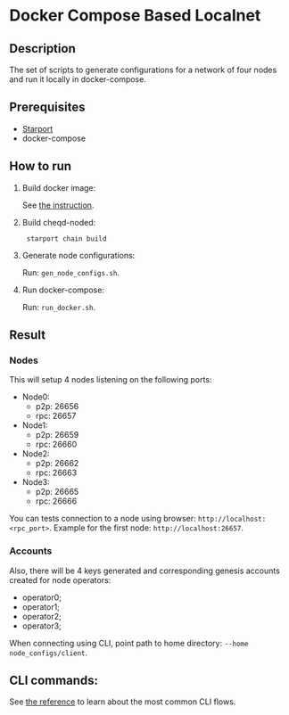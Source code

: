 # Docker Compose Based Localnet

## Description

The set of scripts to generate configurations for a network of four nodes and run it locally in docker-compose.

## Prerequisites

* [Starport](https://docs.starport.network/guide/install.html) 
* docker-compose

## How to run

1. Build docker image:

   See [the instruction](cheqd_node.md).

2. Build cheqd-noded:

   ```text
    starport chain build
   ```

3. Generate node configurations:

   Run: `gen_node_configs.sh`.

4. Run docker-compose:

   Run: `run_docker.sh`.

## Result

### Nodes

This will setup 4 nodes listening on the following ports:

* Node0:
  * p2p: 26656
  * rpc: 26657
* Node1:
  * p2p: 26659
  * rpc: 26660
* Node2:
  * p2p: 26662
  * rpc: 26663
* Node3:
  * p2p: 26665
  * rpc: 26666

You can tests connection to a node using browser: `http://localhost:<rpc_port>`. Example for the first node: `http://localhost:26657`.

### Accounts

Also, there will be 4 keys generated and corresponding genesis accounts created for node operators:

* operator0;
* operator1;
* operator2;
* operator3;

When connecting using CLI, point path to home directory: `--home node_configs/client`.

## CLI commands:

See [the reference](../docs/cosmos-cli.md) to learn about the most common CLI flows.

